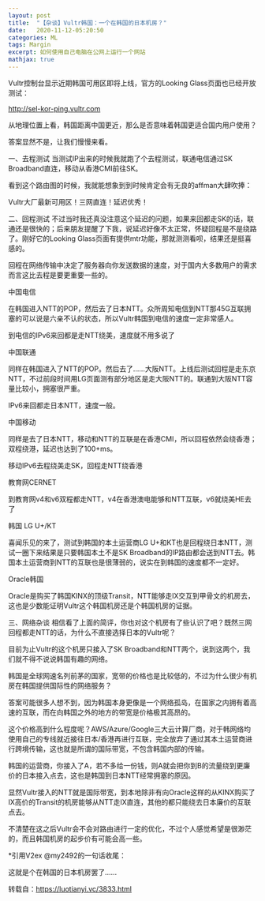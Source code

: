 ```yaml
---
layout: post
title:  "【杂谈】Vultr韩国：一个在韩国的日本机房？"
date:   2020-11-12-05:20:50
categories: ML
tags: Margin
excerpt: 如何使用自己电脑在公网上运行一个网站
mathjax: true
---
```

Vultr控制台显示近期韩国可用区即将上线，官方的Looking Glass页面也已经开放测试：

http://sel-kor-ping.vultr.com

从地理位置上看，韩国距离中国更近，那么是否意味着韩国更适合国内用户使用？

答案显然不是，让我们慢慢来看。

一、去程测试
当测试IP出来的时候我就跑了个去程测试，联通电信通过SK Broadband直连，移动从香港CMI前往SK。

看到这个路由图的时候，我就能想象到到时候肯定会有无良的affman大肆吹捧：

Vultr大厂最新可用区！三网直连！延迟优秀！

二、回程测试
不过当时我还真没注意这个延迟的问题，如果来回都走SK的话，联通还是很快的；后来朋友提醒了下我，说延迟好像不太正常，怀疑回程是不是绕路了。刚好它的Looking Glass页面有提供mtr功能，那就测测看呗，结果还是挺喜感的。

回程在网络传输中决定了服务器向你发送数据的速度，对于国内大多数用户的需求而言这比去程是要更重要一些的。

中国电信

在韩国进入NTT的POP，然后去了日本NTT。众所周知电信到NTT那45G互联拥塞的可以说是六亲不认的状态，所以Vultr韩国到电信的速度一定非常感人。



到电信的IPv6来回都是走NTT绕美，速度就不用多说了



中国联通

同样在韩国进入了NTT的POP。然后去了……大阪NTT。上线后测试回程是走东京NTT，不过前段时间用LG页面测有部分地区是走大阪NTT的。联通到大阪NTT容量比较小，拥塞很严重。



IPv6来回都走日本NTT，速度一般。



中国移动

同样是去了日本NTT，移动和NTT的互联是在香港CMI，所以回程依然会绕香港；双程绕港，延迟也达到了100+ms。



移动IPv6去程绕美走SK，回程走NTT绕香港



教育网CERNET

到教育网v4和v6双程都走NTT，v4在香港澳电能够和NTT互联，v6就绕美HE去了





韩国 LG U+/KT

喜闻乐见的来了，测试到韩国的本土运营商LG U+和KT也是回程绕日本NTT，测试一圈下来结果是只要韩国本土不是SK Broadband的IP路由都会送到NTT去。韩国本土运营商到NTT的互联也是很薄弱的，说实在到韩国的速度都不一定好。





Oracle韩国

Oracle是购买了韩国KINX的顶级Transit，NTT能够走IX交互到甲骨文的机房去，这也是少数能证明Vultr这个韩国机房还是个韩国机房的证据。



三、网络杂谈
相信看了上面的简评，你也对这个机房有了些认识了吧？既然三网回程都走NTT的话，为什么不直接选择日本的Vultr呢？

目前为止Vultr的这个机房只接入了SK Broadband和NTT两个，说到这两个，我们就不得不说说韩国有趣的网络。

韩国是全球网速名列前茅的国家，宽带的价格也是比较低的，不过为什么很少有机房在韩国提供国际性的网络服务？

答案可能很多人想不到，因为韩国本身更像是一个网络孤岛，在国家之内拥有着高速的互联，而在向韩国之外的地方的带宽是价格极其高昂的。

这个价格高到什么程度呢？AWS/Azure/Google三大云计算厂商，对于韩网络均使用自己的专线就近接往日本/香港再进行互联，完全放弃了通过其本土运营商进行跨境传输，这也就是所谓的国际带宽，不包含韩国内部的传输。

韩国的运营商，你接入了A，若不多给一份钱，则A就会把你到B的流量绕到更廉价的日本接入点去，这也是韩国到日本NTT经常拥塞的原因。

显然Vultr接入的NTT就是国际带宽，到本地除非有向Oracle这样的从KINX购买了IX高价的Transit的机房能够从NTT走IX直连，其他的都只能绕去日本廉价的互联点去。

不清楚在这之后Vultr会不会对路由进行一定的优化，不过个人感觉希望是很渺茫的，而且韩国机房的起步价有可能会高一些。

*引用V2ex @my2492的一句话收尾：

这就是个在韩国的日本机房罢了……

转载自：https://luotianyi.vc/3833.html

